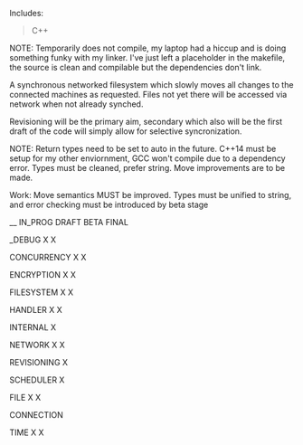 Includes:
>C++


NOTE: Temporarily does not compile, my laptop had a hiccup and is doing something funky with my linker. I've just left a placeholder in the makefile, the source is clean and compilable but
the dependencies don't link.


A synchronous networked filesystem which slowly moves all changes to the connected machines as requested. Files not yet there will be accessed via network when not already synched.

Revisioning will be the primary aim, secondary which also will be the first draft of the code will simply allow for selective syncronization.

NOTE: Return types need to be set to auto in the future. C++14 must be setup for my other enviornment, GCC won't compile due to a dependency error. Types must be cleaned, prefer
string. Move improvements are to be made.

Work: Move semantics MUST be improved. Types must be unified to string, and error checking must be introduced by beta stage

__								IN_PROG		DRAFT		BETA		FINAL

_DEBUG					X					X						

CONCURRENCY			X						X	

ENCRYPTION				X				X					

FILESYSTEM				X					X			

HANDLER				X					X				

INTERNAL				X									

NETWORK				X					X						

REVISIONING			X									

SCHEDULER			X

FILE							X					X

CONNECTION						

TIME							X					X
	
